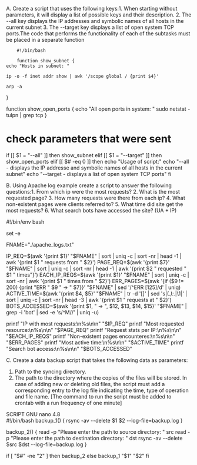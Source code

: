 A. Create a script that uses the following keys:1. When starting without parameters, it will display a list of possible keys and their description. 
2. The --all key displays the IP addresses and symbolic names of all hosts in the current subnet 
3. The --target key displays a list of open system TCP ports.The code that performs the functionality of each of the subtasks must be placed in a separate function

		#!/bin/bash

		function show_subnet {
    echo "Hosts in subnet: "
    
    ip -o -f inet addr show | awk '/scope global / {print $4}'
    
    arp -a
}

function show_open_ports {
    echo "All open ports in system: "
    sudo netstat -tulpn | grep tcp
}


# check parameters that were sent
if [[ $1 = "--all" ]]
then
    show_subnet
elif [[ $1 = "--target" ]]
then
    show_open_ports
elif [[ $# -eq 0 ]]
then
    echo "Usage of script:"
    echo "--all - displays the IP addresse and symbolic names of all hosts in the current subnet"
    echo "--target - displays a list of open system TCP ports"
fi





B. Using Apache log example create a script to answer the following questions:1. From which ip were the most requests? 
2. What is the most requested page? 
3. How many requests were there from each ip? 
4. What non-existent pages were clients referred to? 
5. What time did site get the most requests?
6. What search bots have accessed the site? (UA + IP)

#!/bin/env bash

set -e

FNAME="./apache_logs.txt"

IP_REQ=$(awk '{print $1}' "$FNAME" | sort | uniq -c | sort -nr | head -1 | awk '{print $1 " requests from " $2}')
PAGE_REQ=$(awk '{print $7}' "$FNAME" | sort | uniq -c | sort -nr | head -1 | awk '{print $2 " requested " $1 " times"}')
EACH_IP_REQS=$(awk '{print $1}' "$FNAME" | sort | uniq -c | sort -nr | awk '{print $1 " times from " $2}')
ERR_PAGES=$(awk '{if ($9 != 200) {print "ERR " $9 " -> " $7}}' "$FNAME" | sed '/^ERR [125]/d' | uniq)
ACTIVE_TIME=$(awk '{print $4, $5}' "$FNAME" | tr -d '[]' | sed 's|\(.*\):.*|\1|' | sort | uniq -c | sort -nr | head -3 | awk '{print $1 " requests at " $2}')
BOTS_ACCESSED=$(awk '{print $1, " -> ", $12, $13, $14, $15}' "$FNAME" | grep -i 'bot' | sed -e 's/\^M//' | uniq -u)


printf "IP with most requests:\n%s\n\n" "$IP_REQ"
printf "Most requested resource:\n%s\n\n" "$PAGE_REQ"
printf "Request stats per IP:\n%s\n\n" "$EACH_IP_REQS"
printf "Non-existent pages encounteres:\n%s\n\n" "$ERR_PAGES"
printf "Most active time:\n%s\n\n" "$ACTIVE_TIME"
printf "Search bot access:\n%s\n\n" "$BOTS_ACCESSED"








C. Create a data backup script that takes the following data as parameters:
1. Path to the syncing  directory.
2. The path to the directory where the copies of the files will be stored.
In case of adding new or deleting old files, the script must add a corresponding entry to the log file indicating the time, type of operation and file name. [The command to run the script must be added to crontab with a run frequency of one minute]

SCRIPT
  GNU nano 4.8                                                                             
#!/bin/bash
backup_1()
{
        rsync -av --delete $1 $2 --log-file=backup.log
}

backup_2()
{
        read -p "Please enter the path to source directory: " src
        read -p "Please enter the path to destination directory: " dst
        rsync -av --delete $src $dst --log-file=backup.log
}

if [ "$#" -ne "2" ]
then
        backup_2
else
        backup_1 "$1" "$2"
fi
                                    
